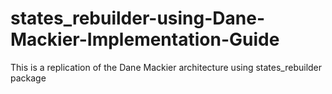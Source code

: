 # states_rebuilder-using-Dane-Mackier-Implementation-Guide
This is a replication of the Dane Mackier architecture using states_rebuilder package
